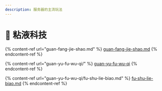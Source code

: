 ```yaml
---
description: 服务器的主流玩法
---
```


# 💎 粘液科技

{% content-ref url="guan-fang-jie-shao.md" %}
[guan-fang-jie-shao.md](guan-fang-jie-shao.md)
{% endcontent-ref %}

{% content-ref url="guan-yu-fu-wu-qi/" %}
[guan-yu-fu-wu-qi](guan-yu-fu-wu-qi/)
{% endcontent-ref %}

{% content-ref url="guan-yu-fu-wu-qi/fu-shu-lie-biao.md" %}
[fu-shu-lie-biao.md](guan-yu-fu-wu-qi/fu-shu-lie-biao.md)
{% endcontent-ref %}
